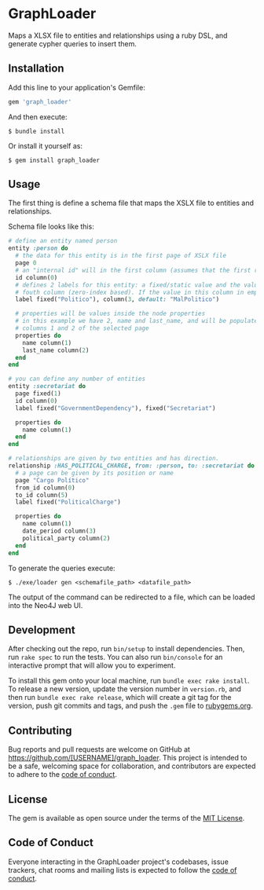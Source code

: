 # GraphLoader

Maps a XLSX file to entities and relationships using a ruby DSL, and generate cypher queries to insert them.

## Installation

Add this line to your application's Gemfile:

```ruby
gem 'graph_loader'
```

And then execute:

    $ bundle install

Or install it yourself as:

    $ gem install graph_loader

## Usage

The first thing is define a schema file that maps the XSLX file to entities and relationships.

Schema file looks like this:

```ruby
# define an entity named person
entity :person do
  # the data for this entity is in the first page of XSLX file
  page 0
  # an "internal id" will in the first column (assumes that the first row contains headers)
  id column(0)
  # defines 2 labels for this entity: a fixed/static value and the value found in
  # fouth column (zero-index based). If the value in this column in empty, use a default value.
  label fixed("Politico"), column(3, default: "MalPolitico")

  # properties will be values inside the node properties
  # in this example we have 2, name and last_name, and will be populated with the
  # columns 1 and 2 of the selected page
  properties do
    name column(1)
    last_name column(2)
  end
end

# you can define any number of entities
entity :secretariat do
  page fixed(1)
  id column(0)
  label fixed("GovernmentDependency"), fixed("Secretariat")

  properties do
    name column(1)
  end
end

# relationships are given by two entities and has direction.
relationship :HAS_POLITICAL_CHARGE, from: :person, to: :secretariat do
  # a page can be given by its position or name
  page "Cargo Político"
  from_id column(0)
  to_id column(5)
  label fixed("PoliticalCharge")

  properties do
    name column(1)
    date_period column(3)
    political_party column(2)
  end
end
```

To generate the queries execute:

```
$ ./exe/loader gen <schemafile_path> <datafile_path>
```

The output of the command can be redirected to a file, which can be loaded into the Neo4J web UI.


## Development

After checking out the repo, run `bin/setup` to install dependencies. Then, run `rake spec` to run the tests. You can also run `bin/console` for an interactive prompt that will allow you to experiment.

To install this gem onto your local machine, run `bundle exec rake install`. To release a new version, update the version number in `version.rb`, and then run `bundle exec rake release`, which will create a git tag for the version, push git commits and tags, and push the `.gem` file to [rubygems.org](https://rubygems.org).

## Contributing

Bug reports and pull requests are welcome on GitHub at https://github.com/[USERNAME]/graph_loader. This project is intended to be a safe, welcoming space for collaboration, and contributors are expected to adhere to the [code of conduct](https://github.com/[USERNAME]/graph_loader/blob/master/CODE_OF_CONDUCT.md).


## License

The gem is available as open source under the terms of the [MIT License](https://opensource.org/licenses/MIT).

## Code of Conduct

Everyone interacting in the GraphLoader project's codebases, issue trackers, chat rooms and mailing lists is expected to follow the [code of conduct](https://github.com/[USERNAME]/graph_loader/blob/master/CODE_OF_CONDUCT.md).
